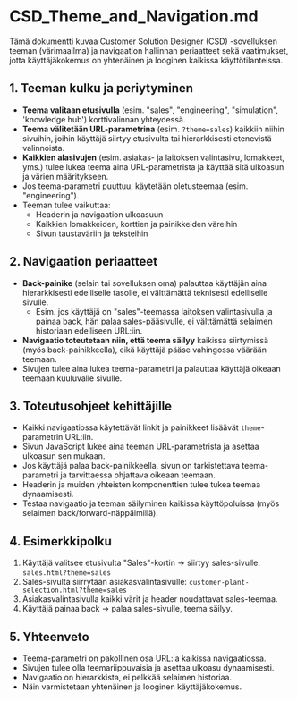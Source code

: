 # CSD_Theme_and_Navigation.md

Tämä dokumentti kuvaa Customer Solution Designer (CSD) -sovelluksen teeman (värimaailma) ja navigaation hallinnan periaatteet sekä vaatimukset, jotta käyttäjäkokemus on yhtenäinen ja looginen kaikissa käyttötilanteissa.

## 1. Teeman kulku ja periytyminen

- **Teema valitaan etusivulla** (esim. "sales", "engineering", "simulation", 'knowledge hub') korttivalinnan yhteydessä.
- **Teema välitetään URL-parametrina** (esim. `?theme=sales`) kaikkiin niihin sivuihin, joihin käyttäjä siirtyy etusivulta tai hierarkkisesti etenevistä valinnoista.
- **Kaikkien alasivujen** (esim. asiakas- ja laitoksen valintasivu, lomakkeet, yms.) tulee lukea teema aina URL-parametrista ja käyttää sitä ulkoasun ja värien määritykseen.
- Jos teema-parametri puuttuu, käytetään oletusteemaa (esim. "engineering").
- Teeman tulee vaikuttaa:
  - Headerin ja navigaation ulkoasuun
  - Kaikkien lomakkeiden, korttien ja painikkeiden väreihin
  - Sivun taustaväriin ja teksteihin

## 2. Navigaation periaatteet

- **Back-painike** (selain tai sovelluksen oma) palauttaa käyttäjän aina hierarkkisesti edelliselle tasolle, ei välttämättä teknisesti edelliselle sivulle.
  - Esim. jos käyttäjä on "sales"-teemassa laitoksen valintasivulla ja painaa back, hän palaa sales-pääsivulle, ei välttämättä selaimen historiaan edelliseen URL:iin.
- **Navigaatio toteutetaan niin, että teema säilyy** kaikissa siirtymissä (myös back-painikkeella), eikä käyttäjä pääse vahingossa väärään teemaan.
- Sivujen tulee aina lukea teema-parametri ja palauttaa käyttäjä oikeaan teemaan kuuluvalle sivulle.

## 3. Toteutusohjeet kehittäjille

- Kaikki navigaatiossa käytettävät linkit ja painikkeet lisäävät `theme`-parametrin URL:iin.
- Sivun JavaScript lukee aina teeman URL-parametrista ja asettaa ulkoasun sen mukaan.
- Jos käyttäjä palaa back-painikkeella, sivun on tarkistettava teema-parametri ja tarvittaessa ohjattava oikeaan teemaan.
- Headerin ja muiden yhteisten komponenttien tulee tukea teemaa dynaamisesti.
- Testaa navigaatio ja teeman säilyminen kaikissa käyttöpoluissa (myös selaimen back/forward-näppäimillä).

## 4. Esimerkkipolku

1. Käyttäjä valitsee etusivulta "Sales"-kortin → siirtyy sales-sivulle: `sales.html?theme=sales`
2. Sales-sivulta siirrytään asiakasvalintasivulle: `customer-plant-selection.html?theme=sales`
3. Asiakasvalintasivulla kaikki värit ja header noudattavat sales-teemaa.
4. Käyttäjä painaa back → palaa sales-sivulle, teema säilyy.

## 5. Yhteenveto

- Teema-parametri on pakollinen osa URL:ia kaikissa navigaatiossa.
- Sivujen tulee olla teemariippuvaisia ja asettaa ulkoasu dynaamisesti.
- Navigaatio on hierarkkista, ei pelkkää selaimen historiaa.
- Näin varmistetaan yhtenäinen ja looginen käyttäjäkokemus.

